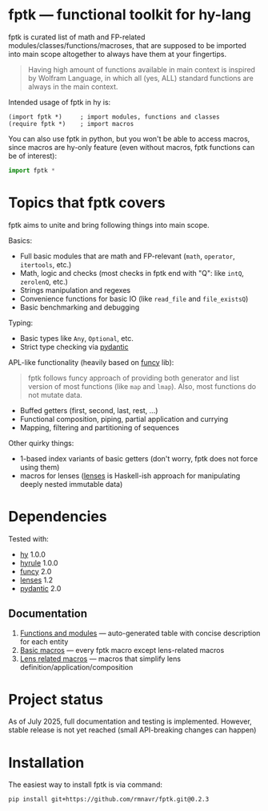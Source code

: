 
<!-- Intro ‾‾‾‾‾‾‾‾‾‾‾‾‾‾‾‾‾‾‾‾‾‾‾‾‾‾‾‾‾‾‾‾‾‾‾‾‾‾‾‾‾‾‾‾‾‾‾‾‾‾‾‾‾‾‾‾‾‾‾‾‾‾‾‾‾‾‾‾\ {{{1 -->

# **fptk** — functional toolkit for hy-lang

fptk is curated list of math and FP-related modules/classes/functions/macroses,
that are supposed to be imported into main scope altogether to always have them at your fingertips.
> Having high amount of functions available in main context is inspired by Wolfram Language,
> in which all (yes, ALL) standard functions are always in the main context.

Intended usage of fptk in hy is:
```hy
(import fptk *)     ; import modules, functions and classes
(require fptk *)    ; import macros
```

You can also use fptk in python, but you won't be able to access macros,
since macros are hy-only feature (even without macros, fptk functions can be of interest):
```python
import fptk *
```

<!-- __________________________________________________________________________/ }}}1 -->

<!-- Topics ‾‾‾‾‾‾‾‾‾‾‾‾‾‾‾‾‾‾‾‾‾‾‾‾‾‾‾‾‾‾‾‾‾‾‾‾‾‾‾‾‾‾‾‾‾‾‾‾‾‾‾‾‾‾‾‾‾‾‾‾‾‾‾‾‾‾‾\ {{{1 -->

# Topics that fptk covers

fptk aims to unite and bring following things into main scope.

Basics:
- Full basic modules that are math and FP-relevant (`math`, `operator`, `itertools`, etc.)
- Math, logic and checks (most checks in fptk end with "Q": like `intQ`, `zerolenQ`, etc.)
- Strings manipulation and regexes
- Convenience functions for basic IO (like `read_file` and `file_existsQ`)
- Basic benchmarking and debugging

Typing:
- Basic types like `Any`, `Optional`, etc.
- Strict type checking via [pydantic](https://github.com/pydantic/pydantic)

APL-like functionality (heavily based on [funcy](https://github.com/Suor/funcy/) lib):
> fptk follows funcy approach of providing both generator and list version of most functions (like `map` and `lmap`).
> Also, most functions do not mutate data.
- Buffed getters (first, second, last, rest, ...)
- Functional composition, piping, partial application and currying
- Mapping, filtering and partitioning of sequences

Other quirky things:
- 1-based index variants of basic getters (don't worry, fptk does not force using them)
- macros for lenses ([lenses](https://github.com/ingolemo/python-lenses) is Haskell-ish approach for manipulating deeply nested immutable data)

<!-- __________________________________________________________________________/ }}}1 -->
<!-- Dependencies ‾‾‾‾‾‾‾‾‾‾‾‾‾‾‾‾‾‾‾‾‾‾‾‾‾‾‾‾‾‾‾‾‾‾‾‾‾‾‾‾‾‾‾‾‾‾‾‾‾‾‾‾‾‾‾‾‾‾‾‾‾\ {{{1 -->

# Dependencies

Tested with:
* [hy](https://github.com/hylang/hy) 1.0.0
* [hyrule](https://github.com/hylang/hyrule) 1.0.0
* [funcy](https://github.com/Suor/funcy/) 2.0
* [lenses](https://github.com/ingolemo/python-lenses) 1.2 
* [pydantic](https://github.com/pydantic/pydantic) 2.0

<!-- __________________________________________________________________________/ }}}1 -->
<!-- Documentation ‾‾‾‾‾‾‾‾‾‾‾‾‾‾‾‾‾‾‾‾‾‾‾‾‾‾‾‾‾‾‾‾‾‾‾‾‾‾‾‾‾‾‾‾‾‾‾‾‾‾‾‾‾‾‾‾‾‾‾‾\ {{{1 -->

## Documentation

1. [Functions and modules](https://github.com/rmnavr/fptk/blob/main/docs/functions.md) — auto-generated table with concise description for each entity
2. [Basic macros](https://github.com/rmnavr/fptk/blob/main/docs/macros.md) — every fptk macro except lens-related macros
3. [Lens related macros](https://github.com/rmnavr/fptk/blob/main/docs/lens.md) — macros that simplify lens definition/application/composition

<!-- __________________________________________________________________________/ }}}1 -->
<!-- Project status ‾‾‾‾‾‾‾‾‾‾‾‾‾‾‾‾‾‾‾‾‾‾‾‾‾‾‾‾‾‾‾‾‾‾‾‾‾‾‾‾‾‾‾‾‾‾‾‾‾‾‾‾‾‾‾‾‾‾‾\ {{{1 -->

# Project status

As of July 2025, full documentation and testing is implemented.
However, stable release is not yet reached (small API-breaking changes can happen)

<!-- __________________________________________________________________________/ }}}1 -->
<!-- Installation ‾‾‾‾‾‾‾‾‾‾‾‾‾‾‾‾‾‾‾‾‾‾‾‾‾‾‾‾‾‾‾‾‾‾‾‾‾‾‾‾‾‾‾‾‾‾‾‾‾‾‾‾‾‾‾‾‾‾‾‾‾\ {{{1 -->

# Installation

The easiest way to install fptk is via command:
```
pip install git+https://github.com/rmnavr/fptk.git@0.2.3
```

<!-- __________________________________________________________________________/ }}}1 -->

